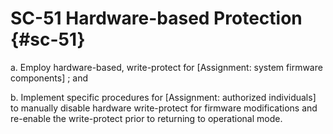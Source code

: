 # SC-51 Hardware-based Protection {#sc-51}

a. Employ hardware-based, write-protect for [Assignment: system firmware components] ; and

b. Implement specific procedures for [Assignment: authorized individuals] to manually disable hardware write-protect for firmware modifications and re-enable the write-protect prior to returning to operational mode.

